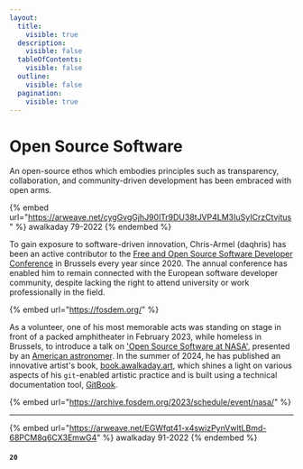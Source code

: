 ```yaml
---
layout:
  title:
    visible: true
  description:
    visible: false
  tableOfContents:
    visible: false
  outline:
    visible: false
  pagination:
    visible: true
---
```


# Open Source Software

An open-source ethos which embodies principles such as transparency, collaboration, and community-driven development has been embraced with open arms.

{% embed url="https://arweave.net/cygGvgGjhJ90lTr9DU38tJVP4LM3IuSyICrzCtvjtus" %}
awalkaday 79-2022
{% endembed %}

To gain exposure to software-driven innovation, Chris-Armel (daqhris) has been an active contributor to the [Free and Open Source Software Developer Conference](https://fosdem.org/) in Brussels every year since 2020. The annual conference has enabled him to remain connected with the European software developer community, despite lacking the right to attend university or work professionally in the field.

{% embed url="https://fosdem.org/" %}

As a volunteer, one of his most memorable acts was standing on stage in front of a packed amphitheater in February 2023, while homeless in Brussels, to introduce a talk on ['Open Source Software at NASA'](https://archive.fosdem.org/2023/schedule/event/nasa/), presented by an [American astronomer](https://crawfordsm.github.io/about/). In the summer of 2024, he has published an innovative artist's book, [book.awalkaday.art](../), which shines a light on various aspects of his `git`-enabled artistic practice and is built using a technical documentation tool, [GitBook](https://www.gitbook.com/).

{% embed url="https://archive.fosdem.org/2023/schedule/event/nasa/" %}

***

{% embed url="https://arweave.net/EGWfqt41-x4swizPynVwltLBmd-68PCM8q6CX3EmwG4" %}
awalkaday 91-2022
{% endembed %}

#### `20`

